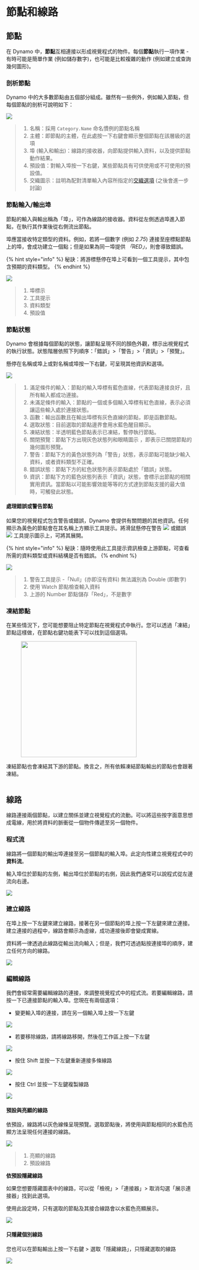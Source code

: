 # 節點和線路

## 節點

在 Dynamo 中，**節點**互相連接以形成視覺程式的物件。每個**節點**執行一項作業 - 有時可能是簡單作業 (例如儲存數字)，也可能是比較複雜的動作 (例如建立或查詢幾何圖形)。

### 剖析節點

Dynamo 中的大多數節點由五個部分組成。雖然有一些例外，例如輸入節點，但每個節點的剖析可說明如下：

![](images/nodesandwires-nodesanatomy.jpg)

> 1. 名稱：採用 `Category.Name` 命名慣例的節點名稱
> 2. 主體：即節點的主體，在此處按一下右鍵會顯示整個節點在該層級的選項
> 3. 埠 (輸入和輸出)：線路的接收器，向節點提供輸入資料，以及提供節點動作結果。
> 4. 預設值：對輸入埠按一下右鍵，某些節點具有可供使用或不可使用的預設值。
> 5. 交織圖示：註明為配對清單輸入內容所指定的[交織選項](../5\_essential\_nodes\_and\_concepts/5-4\_designing-with-lists/1-whats-a-list.md#lacing) (之後會進一步討論)

### 節點輸入/輸出埠

節點的輸入與輸出稱為「埠」，可作為線路的接收器。資料從左側透過埠進入節點，在執行其作業後從右側流出節點。

埠應當接收特定類型的資料。例如，若將一個數字 (例如 _2.75_) 連接至座標點節點上的埠，會成功建立一個點；但是如果為同一埠提供 _「RED」_，則會導致錯誤。

{% hint style="info" %} 秘訣：將游標懸停在埠上可看到一個工具提示，其中包含預期的資料類型。 {% endhint %}

![](images/nodesandwires-nodesinputandtooltip.jpg)

> 1. 埠標示
> 2. 工具提示
> 3. 資料類型
> 4. 預設值

### 節點狀態

Dynamo 會根據每個節點的狀態，讓節點呈現不同的顏色外觀，標示出視覺程式的執行狀態。狀態階層依照下列順序：「錯誤」>「警告」>「資訊」>「預覽」。

懸停在名稱或埠上或對名稱或埠按一下右鍵，可呈現其他資訊和選項。

![](../.gitbook/assets/nodesandwires-nodestates.png)

> 1. 滿足條件的輸入：節點的輸入埠標有藍色直線，代表節點連接良好，且所有輸入都成功連接。
> 2. 未滿足條件的輸入：節點的一個或多個輸入埠標有紅色直線，表示必須讓這些輸入處於連接狀態。
> 3. 函數：輸出函數且在輸出埠標有灰色直線的節點，即是函數節點。
> 4. 選取狀態：目前選取的節點邊界會用水藍色醒目顯示。
> 5. 凍結狀態：半透明藍色節點表示已凍結，暫停執行節點。
> 6. 關閉預覽：節點下方出現灰色狀態列和眼睛圖示 <img src="images/nodesandwires-previewoff.jpg" alt="" data-size="line">，即表示已關閉節點的幾何圖形預覽。
> 7. 警告：節點下方的黃色狀態列為「警告」狀態，表示節點可能缺少輸入資料，或者資料類型不正確。
> 8. 錯誤狀態：節點下方的紅色狀態列表示節點處於「錯誤」狀態。
> 9. 資訊：節點下方的藍色狀態列表示「資訊」狀態，會標示出節點的相關實用資訊。當節點以可能影響效能等等的方式達到節點支援的最大值時，可觸發此狀態。

#### 處理錯誤或警告節點

如果您的視覺程式包含警告或錯誤，Dynamo 會提供有關問題的其他資訊。任何顯示為黃色的節點會在其名稱上方顯示工具提示。將滑鼠懸停在警告 ![](images/nodesandwires-nodewarningicon.png) 或錯誤 ![](images/nodesandwires-nodeerroricon.png) 工具提示圖示上，可將其展開。

{% hint style="info" %} 秘訣：隨時使用此工具提示資訊檢查上游節點，可查看所需的資料類型或資料結構是否有錯誤。 {% endhint %}

![](images/nodesandwires-nodeswithwarningtooltip.jpg)

> 1. 警告工具提示 -「Null」(亦即沒有資料) 無法識別為 Double (即數字)
> 2. 使用 Watch 節點檢查輸入資料
> 3. 上游的 Number 節點儲存「Red」，不是數字

### 凍結節點

在某些情況下，您可能想要阻止特定節點在視覺程式中執行。您可以透過「凍結」節點這樣做，在節點右鍵功能表下可以找到這個選項。

<figure><img src="../.gitbook/assets/nodes-freezing.png" alt="" width="312"><figcaption></figcaption></figure>

凍結節點也會凍結其下游的節點。換言之，所有依賴凍結節點輸出的節點也會跟著凍結。

<figure><img src="../.gitbook/assets/nodes-freezing-animated.gif" alt=""><figcaption></figcaption></figure>

## 線路

線路連接兩個節點，以建立關係並建立視覺程式的流動。可以將這些按字面意思想成電線，用於將資料的脈衝從一個物件傳遞至另一個物件。

### 程式流 <a href="#program-flow" id="program-flow"></a>

線路將一個節點的輸出埠連接至另一個節點的輸入埠。此定向性建立視覺程式中的**資料流**。

輸入埠位於節點的左側，輸出埠位於節點的右側，因此我們通常可以說程式從左邊流向右邊。

![](images/nodesandwires-flowofdata.jpg)

### 建立線路 <a href="#creating-wires" id="creating-wires"></a>

在埠上按一下左鍵來建立線路，接著在另一個節點的埠上按一下左鍵來建立連接。建立連接的過程中，線路會顯示為虛線，成功連接後即會變成實線。

資料將一律透過此線路從輸出流向輸入；但是，我們可透過點按連接埠的順序，建立任何方向的線路。

![](images/nodesandwires-creatingawire.gif)

### 編輯線路 <a href="#editing-wires" id="editing-wires"></a>

我們會經常需要編輯線路的連接，來調整視覺程式中的程式流。若要編輯線路，請按一下已連接節點的輸入埠。您現在有兩個選項：

* 變更輸入埠的連接，請在另一個輸入埠上按一下左鍵

![](<images/nodesandwires-editwirechangeport(1)(1) (1) (1).gif>)

* 若要移除線路，請將線路移開，然後在工作區上按一下左鍵

![](images/nodesandwires-editwiresremove.gif)

* 按住 Shift 並按一下左鍵重新連接多條線路

![](images/nodesandwires-editmultiports.gif)

* 按住 Ctrl 並按一下左鍵複製線路

![](images/nodesandwires-duplicatewire.gif)

#### 預設與亮顯的線路 <a href="#wire-previews" id="wire-previews"></a>

依預設，線路將以灰色線條呈現預覽。選取節點後，將使用與節點相同的水藍色亮顯方法呈現任何連接的線路。

![](images/nodesandwires-defaultvshighlightedwires.jpg)

> 1. 亮顯的線路
> 2. 預設線路

**依預設隱藏線路**

如果您想要隱藏圖表中的線路，可以從「檢視」>「連接器」> 取消勾選「展示連接器」找到此選項。

使用此設定時，只有選取的節點及其接合線路會以水藍色亮顯展示。

![](images/nodesandwires-hidewiressetting\(1\).gif)

#### 只隱藏個別線路

您也可以在節點輸出上按一下右鍵 > 選取「隱藏線路」，只隱藏選取的線路

![](images/nodesandwires-hideselectedwire.gif)
